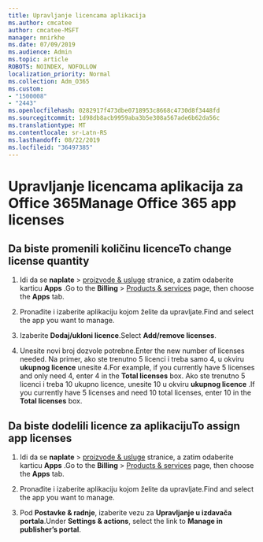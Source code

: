 ```yaml
---
title: Upravljanje licencama aplikacija
ms.author: cmcatee
author: cmcatee-MSFT
manager: mnirkhe
ms.date: 07/09/2019
ms.audience: Admin
ms.topic: article
ROBOTS: NOINDEX, NOFOLLOW
localization_priority: Normal
ms.collection: Adm_O365
ms.custom:
- "1500008"
- "2443"
ms.openlocfilehash: 0282917f473dbe0718953c8668c4730d8f3448fd
ms.sourcegitcommit: 1d98db8acb9959aba3b5e308a567ade6b62da56c
ms.translationtype: MT
ms.contentlocale: sr-Latn-RS
ms.lasthandoff: 08/22/2019
ms.locfileid: "36497385"
---
```

# <a name="manage-office-365-app-licenses"></a><span data-ttu-id="8f38c-102">Upravljanje licencama aplikacija za Office 365</span><span class="sxs-lookup"><span data-stu-id="8f38c-102">Manage Office 365 app licenses</span></span>

## <a name="to-change-license-quantity"></a><span data-ttu-id="8f38c-103">Da biste promenili količinu licence</span><span class="sxs-lookup"><span data-stu-id="8f38c-103">To change license quantity</span></span>

1. <span data-ttu-id="8f38c-104">Idi da se **naplate** > [proizvode & usluge](https://go.microsoft.com/fwlink/p/?linkid=842054) stranice, a zatim odaberite karticu **Apps** .</span><span class="sxs-lookup"><span data-stu-id="8f38c-104">Go to the **Billing** > [Products & services](https://go.microsoft.com/fwlink/p/?linkid=842054) page, then choose the **Apps** tab.</span></span>

2. <span data-ttu-id="8f38c-105">Pronađite i izaberite aplikaciju kojom želite da upravljate.</span><span class="sxs-lookup"><span data-stu-id="8f38c-105">Find and select the app you want to manage.</span></span>  

3. <span data-ttu-id="8f38c-106">Izaberite **Dodaj/ukloni licence**.</span><span class="sxs-lookup"><span data-stu-id="8f38c-106">Select **Add/remove licenses**.</span></span>

4. <span data-ttu-id="8f38c-107">Unesite novi broj dozvole potrebne.</span><span class="sxs-lookup"><span data-stu-id="8f38c-107">Enter the new number of licenses needed.</span></span> <span data-ttu-id="8f38c-108">Na primer, ako ste trenutno 5 licenci i treba samo 4, u okviru **ukupnog licence** unesite 4.</span><span class="sxs-lookup"><span data-stu-id="8f38c-108">For example, if you currently have 5 licenses and only need 4, enter 4 in the **Total licenses** box.</span></span> <span data-ttu-id="8f38c-109">Ako ste trenutno 5 licenci i treba 10 ukupno licence, unesite 10 u okviru **ukupnog licence** .</span><span class="sxs-lookup"><span data-stu-id="8f38c-109">If you currently have 5 licenses and need 10 total licenses, enter 10 in the **Total licenses** box.</span></span>

## <a name="to-assign-app-licenses"></a><span data-ttu-id="8f38c-110">Da biste dodelili licence za aplikaciju</span><span class="sxs-lookup"><span data-stu-id="8f38c-110">To assign app licenses</span></span>

1. <span data-ttu-id="8f38c-111">Idi da se **naplate** > [proizvode & usluge](https://go.microsoft.com/fwlink/p/?linkid=842054) stranice, a zatim odaberite karticu **Apps** .</span><span class="sxs-lookup"><span data-stu-id="8f38c-111">Go to the **Billing** > [Products & services](https://go.microsoft.com/fwlink/p/?linkid=842054) page, then choose the **Apps** tab.</span></span>

2. <span data-ttu-id="8f38c-112">Pronađite i izaberite aplikaciju kojom želite da upravljate.</span><span class="sxs-lookup"><span data-stu-id="8f38c-112">Find and select the app you want to manage.</span></span>  

3. <span data-ttu-id="8f38c-113">Pod **Postavke & radnje**, izaberite vezu za **Upravljanje u izdavača portala**.</span><span class="sxs-lookup"><span data-stu-id="8f38c-113">Under **Settings & actions**, select the link to **Manage in publisher’s portal**.</span></span>